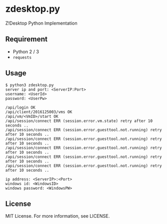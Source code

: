 # zdesktop.py
Z!Desktop Python Implementation

## Requirement
* Python 2 / 3
* `requests`

## Usage
```
$ python3 zdesktop.py
server ip and port: <ServerIP:Port>
username: <UserId>
password: <UserPw>

/api/login OK
/api/client/2016125003/vms OK
/api/vm/<VmID>/start OK
/api/session/connect ERR (session.error.vm.state) retry after 10 seconds ..
/api/session/connect ERR (session.error.guesttool.not.running) retry after 10 seconds ..
/api/session/connect ERR (session.error.guesttool.not.running) retry after 10 seconds ..
/api/session/connect ERR (session.error.guesttool.not.running) retry after 10 seconds ..
/api/session/connect ERR (session.error.guesttool.not.running) retry after 10 seconds ..
/api/session/connect ERR (session.error.guesttool.not.running) retry after 10 seconds ..

ip address: <ServerIP>:<Port>
windows id: <WindowsID>
windows password: <WindowsPW>
```

## License
MIT License. For more information, see LICENSE.

